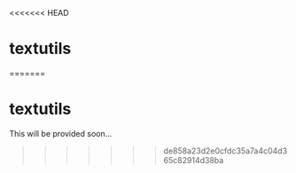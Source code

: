 <<<<<<< HEAD
# textutils
=======
# textutils
This will be provided soon...
>>>>>>> de858a23d2e0cfdc35a7a4c04d365c82914d38ba
